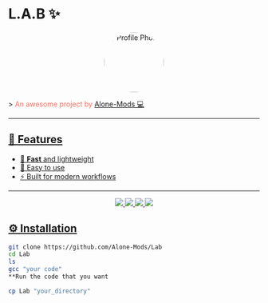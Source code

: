 # L.A.B ✨

  

<p align="center">
  <a href="https://github.com/Alone-Mods">
    <img src="https://github.com/Alone-Mods.png" width="120" style="border-radius:50%;" alt="Profile Photo"/>
  </a>
</p>
> <span style="color:#FF6F61;">An awesome project by</span> <a href="https://github.com/Alone-Mods"> Alone-Mods 💻

---

## 🎨 Features
- 🌟 **Fast** and lightweight
- 🎯 Easy to use
- ⚡ Built for modern workflows  

---

<p align="center">

<img src="https://img.shields.io/github/stars/Alone-Mods/Lab?color=black&style=for-the-badge&logo=github" />

<img src="https://img.shields.io/github/forks/Alone-Mods/Lab?color=222&style=for-the-badge&logo=git" />

<img src="https://img.shields.io/github/issues/Alone-Mods/Lab?color=darkred&style=for-the-badge" />

<img src="https://img.shields.io/github/license/Alone-Mods/Lab?color=grey&style=for-the-badge" />

</p>


## ⚙️ Installation

```bash
git clone https://github.com/Alone-Mods/Lab
cd Lab
ls
gcc "your code"
**Run the code that you want

cp Lab "your_directory"
